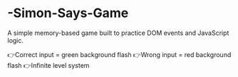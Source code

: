 # -Simon-Says-Game

A simple memory-based game built to practice DOM events and JavaScript logic. 

👉Correct input = green background flash
👉Wrong input = red background flash
👉Infinite level system  
